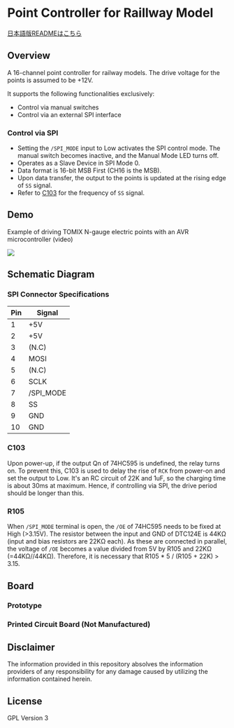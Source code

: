 # Point Controller for Raillway Model

[日本語版READMEはこちら](./README-ja.md)

## Overview
A 16-channel point controller for railway models. The drive voltage for the points is assumed to be +12V.

It supports the following functionalities exclusively:
- Control via manual switches
- Control via an external SPI interface

###  Control via SPI
- Setting the `/SPI_MODE` input to Low activates the SPI control mode. The manual switch becomes inactive, and the Manual Mode LED turns off.
- Operates as a Slave Device in SPI Mode 0.
- Data format is 16-bit MSB First (CH16 is the MSB).
- Upon data transfer, the output to the points is updated at the rising edge of `SS` signal.
- Refer to [C103](#c103) for the frequency of `SS` signal.

## Demo
Example of driving TOMIX N-gauge electric points with an AVR microcontroller (video)

[![](https://img.youtube.com/vi/Y3gJkpfgWYg/0.jpg)](https://www.youtube.com/watch?v=Y3gJkpfgWYg)

## Schematic Diagram


### SPI Connector Specifications
| Pin| Signal    |
|----|-----------|
|  1 | +5V       |
|  2 | +5V       |
|  3 | (N.C)     |
|  4 | MOSI      |
|  5 | (N.C)     |
|  6 | SCLK      |
|  7 | /SPI_MODE |
|  8 | SS        |
|  9 | GND       |
| 10 | GND       |

### C103
Upon power-up, if the output Qn of 74HC595 is undefined, the relay turns on.
To prevent this, C103 is used to delay the rise of `RCK` from power-on and set the output to Low.
It's an RC circuit of 22K and 1uF, so the charging time is about 30ms at maximum. Hence, if controlling via SPI, the drive period should be longer than this.

### R105
When `/SPI_MODE` terminal is open, the `/OE` of 74HC595 needs to be fixed at High (>3.15V). The resistor between the input and GND of DTC124E is 44KΩ (input and bias resistors are 22KΩ each). As these are connected in parallel, the voltage of `/OE` becomes a value divided from 5V by R105 and 22KΩ (=44KΩ//44KΩ).
Therefore, it is necessary that R105 * 5 / (R105 + 22K) > 3.15.

## Board
### Prototype

### Printed Circuit Board (Not Manufactured)

## Disclaimer
The information provided in this repository absolves the information providers of any responsibility for any damage caused by utilizing the information contained herein.

## License
GPL Version 3